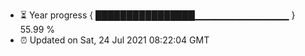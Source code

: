 - ⏳ Year progress { ████████████████▁▁▁▁▁▁▁▁▁▁▁▁▁▁ } 55.99 %
- ⏰ Updated on Sat, 24 Jul 2021 08:22:04 GMT

